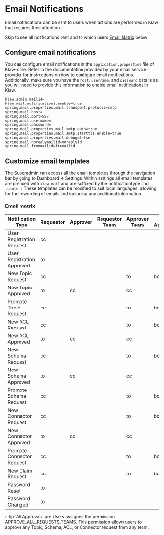 # Email Notifications

Email notifications can be sent to users when actions are performed in
Klaw that requires their attention.

Skip to see all notifications sent and to which users [Email Matrix](#email-matrix) below

## Configure email notifications

You can configure email notifications in the `application.properties`
file of Klaw-core. Refer to the documentation provided by your email
service provider for instructions on how to configure email
notifications. Additionally, make sure you have the `host`, `username`,
and `password` details as you will need to provide this information to
enable email notifications in Klaw.

``` {.text caption="Klaw email properties"}
klaw.admin.mailid=
klaw.mail.notifications.enable=true
spring.mail.properties.mail.transport.protocol=smtp
spring.mail.host=
spring.mail.port=587
spring.mail.username=
spring.mail.password=
spring.mail.properties.mail.smtp.auth=true
spring.mail.properties.mail.smtp.starttls.enable=true
spring.mail.properties.mail.debug=false
spring.mail.noreplymailid=noreplyid
spring.mail.frommailid=fromailid
```

## Customize email templates

The Superadmin can access all the email templates through the navigation
bar by going to Dashboard -\> Settings. Within settings all email
templates are prefixed with `klaw.mail` and are suffixed by the
notificationtype and `.content` These templates can be modified to suit
local languages, allowing for the rewording of emails and including any
additional information.

  ### Email matrix

| Notification Type          | Requestor | Approver | Requestor Team | Approver Team | All Approvals | Admin |
|----------------------------|-----------|----------|----------------|---------------|---------------|-------|
| User Registration Request  | cc        |          |                |               |               | to    |
| User Registration Approved | to        |          |                |               |               |       |
| New Topic Request          | cc        |          |                | to            | bcc           |       |
| New Topic Approved         | to        | cc       |                | cc            |               |       |
| Promote Topic Request      | cc        |          |                | to            | bcc           |       |
| New ACL Request            | cc        |          |                | to            | bcc           |       |
| New ACL Approved           | to        | cc       |                | cc            |               |       |
| New Schema Request         | cc        |          |                | to            | bcc           |       |
| New Schema Approved        | to        | cc       |                | cc            |               |       |
| Promote Schema Request     | cc        |          |                | to            | bcc           |       |
| New Connector Request      | cc        |          |                | to            | bcc           |       |
| New Connector Approved     | to        | cc       |                | cc            |               |       |
| Promote Connector Request  | cc        |          |                | to            | bcc           |       |
| New Claim Request          | cc        |          |                | to            | bcc           |       |
| Password Reset             | to        |          |                |               |               |       |
| Password Changed           | to        |          |                |               |               |       |

:::tip
'All Approvals' are Users assigned the permission
APPROVE_ALL_REQUESTS_TEAMS. This permission allows users to approve any
Topic, Schema, ACL, or Connector request from any team.

